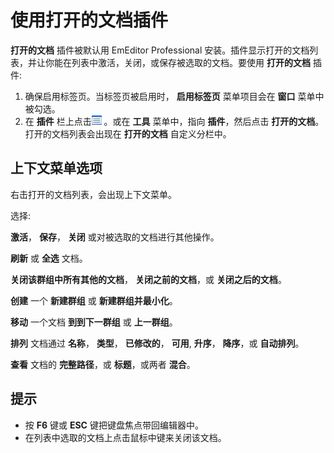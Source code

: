 # 使用打开的文档插件

**打开的文档** 插件被默认用 EmEditor Professional 安装。插件显示打开的文档列表，并让你能在列表中激活，关闭，或保存被选取的文档。要使用 **打开的文档** 插件:

1. 确保启用标签页。当标签页被启用时， **启用标签页** 菜单项目会在 **窗口** 菜单中被勾选。
2. 在 **插件** 栏上点击![Open Documents](../../images/plugin_opendocuments.png) 。或在 **工具** 菜单中，指向 **插件**，然后点击 **打开的文档**。
打开的文档列表会出现在 **打开的文档** 自定义分栏中。

## 上下文菜单选项

右击打开的文档列表，会出现上下文菜单。

选择:

**激活**， **保存**， **关闭** 或对被选取的文档进行其他操作。

**刷新** 或 **全选** 文档。

**关闭该群组中所有其他的文档**， **关闭之前的文档**，或 **关闭之后的文档**。

**创建** 一个 **新建群组** 或 **新建群组并最小化**。

**移动** 一个文档 **到到下一群组** 或 **上一群组**。

**排列** 文档通过 **名称**， **类型**， **已修改的**， **可用**, **升序**， **降序**，或 **自动排列**。

**查看** 文档的 **完整路径**，或 **标题**，或两者 **混合**。

## 提示

- 按 **F6** 键或 **ESC** 键把键盘焦点带回编辑器中。
- 在列表中选取的文档上点击鼠标中键来关闭该文档。
